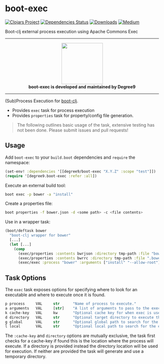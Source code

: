 # boot-exec

[![Clojars Project](https://img.shields.io/clojars/v/degree9/boot-exec.svg)](https://clojars.org/degree9/boot-exec)
[![Dependencies Status](https://versions.deps.co/degree9/boot-exec/status.svg)](https://versions.deps.co/degree9/boot-exec)
[![Downloads](https://versions.deps.co/degree9/boot-exec/downloads.svg)](https://versions.deps.co/degree9/boot-exec)
[![Medium](https://img.shields.io/badge/medium-read-blue.svg)](https://medium.com/degree9/boot-boot-exec-e1453826b732)
<!--- [![CircleCI](https://circleci.com/gh/degree9/boot-exec.svg?style=svg)](https://circleci.com/gh/degree9/boot-exec)
[![gitcheese.com](https://api.gitcheese.com/v1/projects/95880215-d9f4-4604-9e9e-565efdbef0f4/badges?type=1&size=xs)](https://www.gitcheese.com/app/#/projects/95880215-d9f4-4604-9e9e-565efdbef0f4/pledges/create) --->

Boot-clj external process execution using Apache Commons Exec

---

<p align="center">
  <a href="https://degree9.io" align="center">
    <img width="135" src="http://degree9.io/images/degree9.png">
  </a>
  <br>
  <b>boot-exec is developed and maintained by Degree9</b>
</p>

---

(Sub)Process Execution for [boot-clj][1].

* Provides `exec` task for process execution
* Provides `properties` task for property/config file generation.

> The following outlines basic usage of the task, extensive testing has not been done.
> Please submit issues and pull requests!

## Usage ##

Add `boot-exec` to your `build.boot` dependencies and `require` the namespace:

```clj
(set-env! :dependencies '[[degree9/boot-exec "X.Y.Z" :scope "test"]])
(require '[degree9.boot-exec :refer :all])
```

Execute an external build tool:

```bash
boot exec -p bower -a "install"
```

Create a properties file:

```bash
boot properties -f bower.json -d <some path> -c <file contents> 
```

Use in a wrapper task:

```clojure
(boot/deftask bower
  "boot-clj wrapper for bower"
  [...]
  (let [...]
    (comp
      (exec/properties :contents bwrjson :directory tmp-path :file "bower.json")
      (exec/properties :contents bwrrc :directory tmp-path :file ".bowerrc")
      (exec/exec :process "bower" :arguments ["install" "--allow-root"] :directory tmp-path :local "node_modules/bower/bin"))))
```

## Task Options ##

The `exec` task exposes options for specifying where to look for an executable and where to execute once it is found.

```clojure
p process     VAL     str      "Name of process to execute."
a arguments   VAL     [str]    "A list of arguments to pass to the executable."
k cache-key   VAL     kw       "Optional cache key for when exec is used for various filesets."
d directory   VAL     str      "Optional target directory to execute the process within."
g global      VAL     str      "Optional global path to search for the executable."
l local       VAL     str      "Optional local path to search for the executable."```
```

The `:cache-key` and `directory` options are mutually exclusive, the task first checks for a cache-key if found this is the location where the process will execute. If a directory is provided instead the directory location will be used for execution. If neither are provided the task will generate and use a temporary directory.

[1]: https://github.com/boot-clj/boot
[2]: https://docs.oracle.com/middleware/1212/core/MAVEN/maven_version.htm
